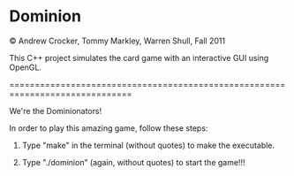 Dominion
========

© Andrew Crocker, Tommy Markley, Warren Shull, Fall 2011

This C++ project simulates the card game with an interactive GUI using OpenGL.

==============================================================================

We're the Dominionators!

In order to play this amazing game, follow these steps:

1) Type "make" in the terminal (without quotes) to make the executable.

2) Type "./dominion" (again, without quotes) to start the game!!!
